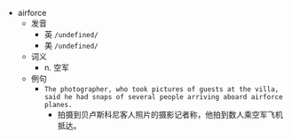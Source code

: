 - airforce
  - 发音
    - 英 `/undefined/`
    - 美 `/undefined/`
  - 词义
    - n. 空军
  - 例句
    - `The photographer, who took pictures of guests at the villa, said he had snaps of several people arriving aboard airforce planes.`
      - 拍摄到贝卢斯科尼客人照片的摄影记者称，他拍到数人乘空军飞机抵达。

